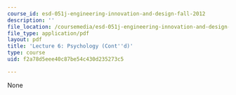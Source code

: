 ```yaml
---
course_id: esd-051j-engineering-innovation-and-design-fall-2012
description: ''
file_location: /coursemedia/esd-051j-engineering-innovation-and-design-fall-2012/f2a78d5eee40c87be54c430d235273c5_MITESD_051JF12_Lec06.pdf
file_type: application/pdf
layout: pdf
title: 'Lecture 6: Psychology (Cont''d)'
type: course
uid: f2a78d5eee40c87be54c430d235273c5

---
```

None